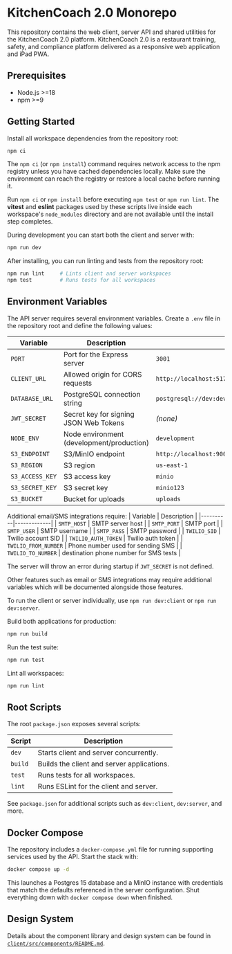 # KitchenCoach 2.0 Monorepo

This repository contains the web client, server API and shared utilities for the KitchenCoach 2.0 platform. KitchenCoach 2.0 is a restaurant training, safety, and compliance platform delivered as a responsive web application and iPad PWA.

## Prerequisites

- Node.js >=18
- npm >=9

## Getting Started

Install all workspace dependencies from the repository root:

```bash
npm ci
```

The `npm ci` (or `npm install`) command requires network access to the npm registry
unless you have cached dependencies locally. Make sure the environment can reach
the registry or restore a local cache before running it.

Run `npm ci` or `npm install` before executing `npm test` or `npm run lint`. The
**vitest** and **eslint** packages used by these scripts live inside each
workspace's `node_modules` directory and are not available until the install step
completes.

During development you can start both the client and server with:

```bash
npm run dev
```

After installing, you can run linting and tests from the repository root:

```bash
npm run lint     # Lints client and server workspaces
npm test         # Runs tests for all workspaces
```

## Environment Variables

The API server requires several environment variables. Create a `.env` file in the repository root and define the following values:

| Variable | Description | Default |
|----------|-------------|---------|
| `PORT` | Port for the Express server | `3001` |
| `CLIENT_URL` | Allowed origin for CORS requests | `http://localhost:5173` |
| `DATABASE_URL` | PostgreSQL connection string | `postgresql://dev:dev@localhost:5432/kitchencoach_dev` |
| `JWT_SECRET` | Secret key for signing JSON Web Tokens | *(none)* |
| `NODE_ENV` | Node environment (development/production) | `development` |
| `S3_ENDPOINT` | S3/MinIO endpoint | `http://localhost:9000` |
| `S3_REGION` | S3 region | `us-east-1` |
| `S3_ACCESS_KEY` | S3 access key | `minio` |
| `S3_SECRET_KEY` | S3 secret key | `minio123` |
| `S3_BUCKET` | Bucket for uploads | `uploads` |

Additional email/SMS integrations require:
| Variable | Description |
|----------|-------------|
| `SMTP_HOST` | SMTP server host |
| `SMTP_PORT` | SMTP port |
| `SMTP_USER` | SMTP username |
| `SMTP_PASS` | SMTP password |
| `TWILIO_SID` | Twilio account SID |
| `TWILIO_AUTH_TOKEN` | Twilio auth token |
| `TWILIO_FROM_NUMBER` | Phone number used for sending SMS |
| `TWILIO_TO_NUMBER` | destination phone number for SMS tests |

The server will throw an error during startup if `JWT_SECRET` is not defined.

Other features such as email or SMS integrations may require additional variables which will be documented alongside those features.

To run the client or server individually, use `npm run dev:client` or `npm run dev:server`.

Build both applications for production:

```bash
npm run build
```

Run the test suite:

```bash
npm run test
```

Lint all workspaces:

```bash
npm run lint
```

## Root Scripts

The root `package.json` exposes several scripts:

| Script | Description |
| --- | --- |
| `dev` | Starts client and server concurrently. |
| `build` | Builds the client and server applications. |
| `test` | Runs tests for all workspaces. |
| `lint` | Runs ESLint for the client and server. |

See `package.json` for additional scripts such as `dev:client`, `dev:server`, and more.

## Docker Compose

The repository includes a `docker-compose.yml` file for running supporting
services used by the API. Start the stack with:

```bash
docker compose up -d
```

This launches a Postgres 15 database and a MinIO instance with credentials that
match the defaults referenced in the server configuration. Shut everything down
with `docker compose down` when finished.

## Design System

Details about the component library and design system can be found in [`client/src/components/README.md`](client/src/components/README.md).
